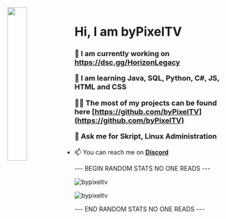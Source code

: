 <img align='left' src='https://cdn.discordapp.com/attachments/959477385626026024/975700403792515122/profile-first-issue-dark.png' width='30%'/> 

<h1 align="left">Hi, I am byPixelTV</h1>

<h3 align="left">
  
  🔭 I am currently working on https://dsc.gg/HorizonLegacy
  
  🌱 I am learning **Java, SQL, Python, C#, JS, HTML and CSS**
    
  👨‍💻 The most of my projects can be found here **[https://github.com/byPixelTV](https://github.com/byPixelTV)**
    
  💬 Ask me for **Skript, Linux Administration**
  
</h3>

- 📫 You can reach me on **[Discord](https://discord.com/users/918149623133143061)**

--- BEGIN RANDOM STATS NO ONE READS ---

![bypixeltv](https://github-readme-stats.vercel.app/api?username=byPixelTV&show_icons=true&theme=tokyonight&hide=["issues"])

![bypixeltv](https://github-readme-stats.vercel.app/api/top-langs?username=byPixelTV&show_icons=true&theme=tokyonight&layout=compact)

--- END RANDOM STATS NO ONE READS ---
